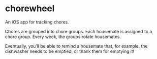 chorewheel
==========

An iOS app for tracking chores.

Chores are grouped into chore groups. Each housemate is assigned to a chore group. Every week, the groups rotate housemates.

Eventually, you'll be able to remind a housemate that, for example, the dishwasher needs to be emptied, or thank them for emptying it!
